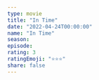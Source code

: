 ```yaml
---
type: movie
title: "In Time"
date: "2022-04-24T00:00:00"
name: "In Time"
season:
episode:
rating: 3
ratingEmoji: "⭐️⭐️⭐️"
share: false
---
```

